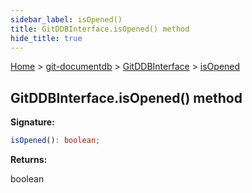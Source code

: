 ```yaml
---
sidebar_label: isOpened()
title: GitDDBInterface.isOpened() method
hide_title: true
---
```


[Home](./index.md) &gt; [git-documentdb](./git-documentdb.md) &gt; [GitDDBInterface](./git-documentdb.gitddbinterface.md) &gt; [isOpened](./git-documentdb.gitddbinterface.isopened.md)

## GitDDBInterface.isOpened() method

<b>Signature:</b>

```typescript
isOpened(): boolean;
```
<b>Returns:</b>

boolean

